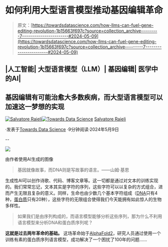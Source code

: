 # 如何利用大型语言模型推动基因编辑革命

> 原文：[https://towardsdatascience.com/how-llms-can-fuel-gene-editing-revolution-1b15663f697c?source=collection_archive---------7-----------------------#2024-05-09](https://towardsdatascience.com/how-llms-can-fuel-gene-editing-revolution-1b15663f697c?source=collection_archive---------7-----------------------#2024-05-09)

## |人工智能| 大型语言模型（LLM）| 基因编辑| 医学中的AI|

## 基因编辑有可能治愈大多数疾病，而大型语言模型可以加速这一梦想的实现

[](https://salvatore-raieli.medium.com/?source=post_page---byline--1b15663f697c--------------------------------)[![Salvatore Raieli](../Images/6bb4520e2df40d20283e7283141b5e06.png)](https://salvatore-raieli.medium.com/?source=post_page---byline--1b15663f697c--------------------------------)[](https://towardsdatascience.com/?source=post_page---byline--1b15663f697c--------------------------------)[![Towards Data Science](../Images/a6ff2676ffcc0c7aad8aaf1d79379785.png)](https://towardsdatascience.com/?source=post_page---byline--1b15663f697c--------------------------------) [Salvatore Raieli](https://salvatore-raieli.medium.com/?source=post_page---byline--1b15663f697c--------------------------------)

·发表于[Towards Data Science](https://towardsdatascience.com/?source=post_page---byline--1b15663f697c--------------------------------) ·9分钟阅读·2024年5月9日

--

![](../Images/6a5243f16d7c354b30f81bdae556dbd8.png)

由作者使用AI生成的图像

> 基因就像故事，而DNA则是写故事的语言。——山姆·基恩

生成性AI可以创作诗歌、代码、博客文章等。这一切都是通过对文本的训练实现的。我们常常忘记，文本其实是字符的序列，这些字符可以以复杂的方式组合，进而产生无限且复杂的意义。同样，生命也由少数几个基本字符组成（[DNA](https://en.wikipedia.org/wiki/DNA)只有4种，[蛋白质](https://en.wikipedia.org/wiki/Protein)只有20种），这些字符的无限组合使得我们今天能拥有如此惊人的生物多样性。

> 如果我们是由序列构成的，而语言模型能够分析这些序列，那为什么不利用语言模型来分析DNA和蛋白质序列呢？

**这就是过去两年革命的基础。** 这场革命始于[AlphaFold2](https://www.nature.com/articles/s41586-021-03819-2)，研究人员通过使用一个训练有素的蛋白质序列语言模型，成功解决了一个困扰了100年的问题……
